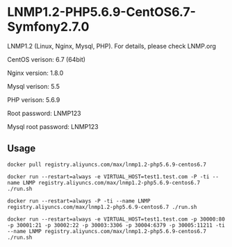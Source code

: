 # LNMP1.2-PHP5.6.9-CentOS6.7-Symfony2.7.0

LNMP1.2 (Linux, Nginx, Mysql, PHP). For details, please check LNMP.org

CentOS verison: 6.7 (64bit)

Nginx version: 1.8.0

Mysql verison: 5.5

PHP verison: 5.6.9

Root password: LNMP123

Mysql root password: LNMP123

## Usage

```docker pull registry.aliyuncs.com/max/lnmp1.2-php5.6.9-centos6.7```

```docker run --restart=always -e VIRTUAL_HOST=test1.test.com -P -ti --name LNMP registry.aliyuncs.com/max/lnmp1.2-php5.6.9-centos6.7 ./run.sh```

```docker run --restart=always -P -ti --name LNMP registry.aliyuncs.com/max/lnmp1.2-php5.6.9-centos6.7 ./run.sh```

```docker run --restart=always -e VIRTUAL_HOST=test1.test.com -p 30000:80 -p 30001:21 -p 30002:22 -p 30003:3306 -p 30004:6379 -p 30005:11211 -ti --name LNMP registry.aliyuncs.com/max/lnmp1.2-php5.6.9-centos6.7 ./run.sh```